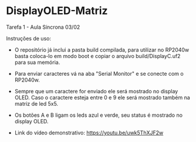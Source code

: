 # DisplayOLED-Matriz
Tarefa 1 - Aula Síncrona 03/02

Instruções de uso:
- O repositório já inclui a pasta build compilada, para utilizar no RP2040w basta coloca-lo em modo boot e copiar o arquivo build/DisplayC.uf2 para sua memória.
- Para enviar caracteres vá na aba "Serial Monitor" e se conecte com o RP2040w.
- Sempre que um caractere for enviado ele será mostrado no display OLED. Caso o caractere esteja entre 0 e 9 ele será mostrado também na matriz de led 5x5.
- Os botões A e B ligam os leds azul e verde, seu status é mostrado no display OLED.

- Link do vídeo demonstrativo: https://youtu.be/uwk5ThXJF2w